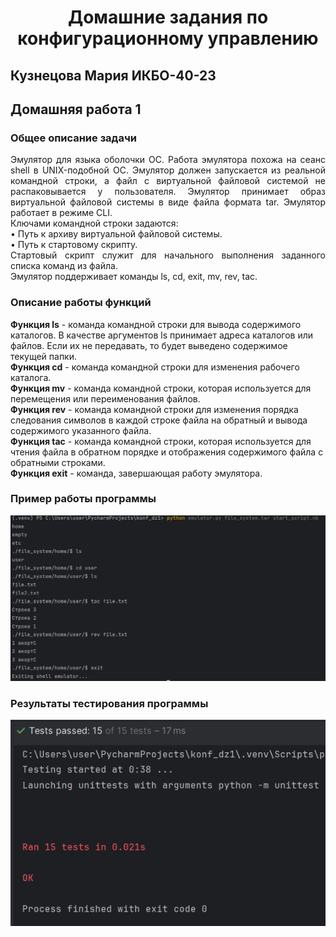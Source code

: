 <h1 align="center">Домашние задания по конфигурационному управлению</h1>
<h2>Кузнецова Мария ИКБО-40-23</h2>
<h2>Домашняя работа 1</h2>

<h3>Общее описание задачи</h3>
<body>

<p align="justify">Эмулятор для языка оболочки ОС. Работа
эмулятора похожа на сеанс shell в UNIX-подобной ОС.
Эмулятор должен запускается из реальной командной строки, а файл с
виртуальной файловой системой не распаковывается у пользователя.
Эмулятор принимает образ виртуальной файловой системы в виде файла формата
tar. Эмулятор работает в режиме CLI.
<br>Ключами командной строки задаются:
<br>• Путь к архиву виртуальной файловой системы.
<br>• Путь к стартовому скрипту.
<br>Стартовый скрипт служит для начального выполнения заданного списка
команд из файла.
<br>Эмулятор поддерживает команды ls, cd, exit, mv, rev, tac.</p>

<h3>Описание работы функций</h3>

<b>Функция ls</b> - команда командной строки для вывода содержимого каталогов. В качестве аргументов ls принимает адреса каталогов или файлов. Если их не передавать, то будет выведено содержимое текущей папки.
<br><b>Функция cd</b> - команда командной строки для изменения рабочего каталога.
<br><b>Функция mv</b> - команда командной строки, которая используется для перемещения или переименования файлов.
<br><b>Функция rev</b> - команда командной строки для изменения порядка следования символов в каждой строке файла на обратный и вывода содержимого указанного файла.
<br><b>Функция tac</b> - команда командной строки, которая используется для чтения файла в обратном порядке и отображения содержимого файла с обратными строками.
<br><b>Функция exit</b> - команда, завершающая работу эмулятора.
<h3>Пример работы программы</h3>
<img src="images/dz1_emul_demo.png" align="justify"> 
<h3>Результаты тестирования программы</h3>
<img src="images/dz1_tests_img.png" align="justify"> 
</body>
